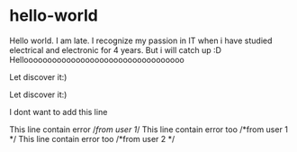 # hello-world
Hello world. I am late. I recognize my passion in IT when i have studied electrical and electronic for 4 years. But i will catch up :D Helloooooooooooooooooooooooooooooooooo

Let discover it:)


Let discover it:)

I dont want to add this line

This line contain error /*from user 1*/
This line contain error too /*from user 1 */
This line contain error too /*from user 2 */